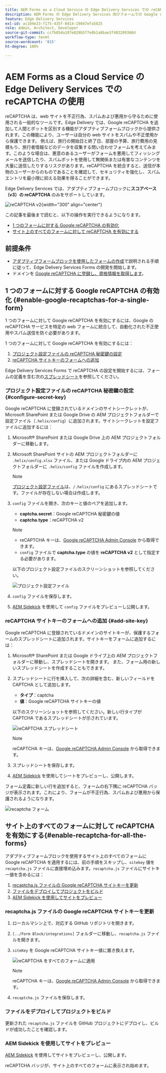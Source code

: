 ```yaml
---
title: AEM Forms as a Cloud Service の Edge Delivery Services での reCAPTCHA の使用
description: AEM Forms の Edge Delivery Services 向けフォームでの Google reCAPTCHA の使用
feature: Edge Delivery Services
exl-id: ac104e23-f175-435f-8414-19847efa5825
role: Admin, Architect, Developer
source-git-commit: ccfb85da187e828b5f7e8b1a8bae3f483209368d
workflow-type: tm+mt
source-wordcount: '815'
ht-degree: 100%

---
```



# AEM Forms as a Cloud Service の Edge Delivery Services での reCAPTCHA の使用

<!--<span>The **reCAPTCHA** feature is under the pre-release program. To request access to the **reCAPTCHA** feature for Edge Delivery Services for AEM Forms, send an email from your work address to mailto:aem-forms-ea@adobe.com.</span>-->

reCAPTCHA は、web サイトを不正行為、スパムおよび悪用から守るために使用される一般的なツールです。Edge Delivery では、Google reCAPTCHA を追加して人間とボットを区別する機能がアダプティブフォームブロックから提供されます。この機能により、ユーザーは自分の web サイトをスパムや不正使用から保護できます。
例えば、旅行の開始日と終了日、部屋の予算、旅行費用の見積もり、旅行者情報などのデータを収集する問い合わせフォームを考えてみます。このような場合は、悪意のあるユーザーがフォームを悪用してフィッシングメールを送信したり、スパムボットを使用して無関係または有害なコンテンツを大量に送信したりするリスクがあります。reCAPTCHA を統合すると、送信が本物のユーザーからのものであることを確認して、セキュリティを強化し、スパムエントリを最小限に抑える効果を得ることができます。

<!-- ![Recaptcha Image](/help/edge/docs/forms/assets/recaptcha-image.png){width="300" align="center"} -->

Edge Delivery Services では、アダプティブフォームブロックに&#x200B;**スコアベース（v3）の reCAPTCHA** のみをサポートしています。

![reCAPTCHA v2](/help/forms/assets/recaptcha-v2-invisible.png){width="300" align="center"}


この記事を最後まで読むと、以下の操作を実行できるようになります。
- [1 つのフォームに対する Google reCAPTCHA の有効化](#enable-google-recaptchas-for-a-single-form)
- [サイト上のすべてのフォームに対して reCAPTCHA を有効にする](#enable-recaptcha-for-all-the-forms)

## 前提条件

- [アダプティブフォームブロックを使用したフォームの作成](/help/edge/docs/forms/create-forms.md)で説明される手順に従って、Edge Delivery Services Forms の開発を開始します。
- ドメインを [Google reCAPTCHA に登録し、資格情報を取得します](https://www.google.com/recaptcha/admin/create)。

## 1 つのフォームに対する Google reCAPTCHA の有効化 {#enable-google-recaptchas-for-a-single-form}

1 つのフォームに対して Google reCAPTCHA を有効にするには、Google の reCAPTCHA サービスを特定の web フォームに統合して、自動化された不正使用やスパム送信を防ぐ必要があります。

1 つのフォームに対して Google reCAPTCHA を有効にするには：

1. [プロジェクト設定ファイルの reCAPTCHA 秘密鍵の設定](#configure-secret-key)
1. [reCAPTCHA サイトキーのフォームへの追加](#add-site-key)

Edge Delivery Services Forms で reCAPTCHA の設定を開始するには、フォームの定義を含む次の[スプレッドシート](/help/edge/docs/forms/assets/recaptcha.xlsx)を参照してください。

### プロジェクト設定ファイルの reCAPTCHA 秘密鍵の設定 {#configure-secret-key}

Google reCAPTCHA に登録されているドメインのサイトシークレットが、Microsoft SharePoint または Google Drive の AEM プロジェクトフォルダーで設定ファイル（`.helix/config`）に追加されます。サイトシークレットを設定ファイルに追加するには：

1. Microsoft® SharePoint または Google Drive 上の AEM プロジェクトフォルダーに移動します。
1. Microsoft SharePoint サイトの AEM プロジェクトフォルダーに `.helix/config.xlsx` ファイル、または Google ドライブ内の AEM プロジェクトフォルダーに `.helix/config` ファイルを作成します。

   >[!NOTE]
   >
   > [プロジェクト設定ファイル](https://www.aem.live/docs/configuration)は、`/.helix/config` にあるスプレッドシートです。ファイルが存在しない場合は作成します。

1. `config` ファイルを開き、次のキーと値のペアを追加します。

   - **captcha.secret**：Google reCAPTCHA 秘密鍵の値
   - **captcha.type**：reCAPTCHA v2

   >[!NOTE]
   >
   >  - reCAPTCHA キーは、[Google reCAPTCHA Admin Console](https://www.google.com/recaptcha/admin) から取得できます。
   >  - `config` ファイルで **captcha.type** の値を **reCAPTCHA v2** として指定する必要があります。

   以下のプロジェクト設定ファイルのスクリーンショットを参照してください。

   ![プロジェクト設定ファイル](/help/forms/assets/recaptcha-config-file.png)

1. `config` ファイルを保存します。

1. [AEM Sidekick](https://www.aem.live/developer/tutorial#preview-and-publish-your-content) を使用して `config` ファイルをプレビューし公開します。

### reCAPTCHA サイトキーのフォームへの追加 {#add-site-key}

Google reCAPTCHA に登録されているドメインのサイトキーが、保護するフォームのスプレッドシートに追加されます。サイトキーをフォームに追加するには：

1. Microsoft® SharePoint または Google ドライブ上の AEM プロジェクトフォルダーに移動し、スプレッドシートを開きます。 また、フォーム用の新しいスプレッドシートを作成することもできます。
1. スプレッドシートに行を挿入して、次の詳細を含む、新しいフィールドを CAPTCHA として追加します。
   - **タイプ**：captcha
   - **値**：Google reCAPTCHA サイトキーの値

   以下のスクリーンショットを参照してください。新しい行タイプが CAPTCHA であるスプレッドシートが示されています。

   ![reCAPTCHA スプレッドシート](/help/edge/docs/forms/assets/recaptcha-spreadsheet.png)

   >[!NOTE]
   >
   >  reCAPTCHA キーは、[Google reCAPTCHA Admin Console](https://www.google.com/recaptcha/admin) から取得できます。

1. スプレッドシートを保存します。
1. [AEM Sidekick](https://www.aem.live/developer/tutorial#preview-and-publish-your-content) を使用してシートをプレビューし、公開します。

フォーム定義に新しい行を追加すると、フォームの右下隅に reCAPTCHA バッジが表示されます。これにより、フォームが不正行為、スパムおよび悪用から保護されるようになります。

![recaptcha フォーム](/help/edge/docs/forms/assets/recaptcha-form.png)

## サイト上のすべてのフォームに対して reCAPTCHA を有効にする{#enable-recaptcha-for-all-the-forms}

アダプティブフォームブロックを使用するサイト上のすべてのフォームに Google reCAPTCHA を適用するには、前の手順をスキップし、`sitekey` 値を `recaptcha.js` ファイルに直接埋め込みます。`recaptcha.js` ファイルにサイトキー値を含めるには：

1. [recaptcha.js ファイルの Google reCAPTCHA サイトキーを更新](#1-update-google-recaptcha-site-key-in-recaptchajs-file)
1. [ファイルをデプロイしてプロジェクトをビルド](#2-deploy-the-file-and-build-the-project)
1. [AEM Sidekick を使用してサイトをプレビュー](#3-preview-the-site-using-the-aem-sidekick)

### recaptcha.js ファイルの Google reCAPTCHA サイトキーを更新

1. ローカルマシン上で、対応する GitHub リポジトリを開きます。
1. `[../Form Block/integrations]` フォルダーに移動し、`recaptcha.js` ファイルを開きます。
1. `siteKey` を Google reCAPTCHA サイトキー値に置き換えます。

   ![reCAPTCHA をすべてのフォームに適用](/help/forms/assets/recaptcha-apply-to-all-forms.png)

   >[!NOTE]
   >
   >  reCAPTCHA キーは、[Google reCAPTCHA Admin Console](https://www.google.com/recaptcha/admin) から取得できます。

1. `recaptcha.js` ファイルを保存します。

### ファイルをデプロイしてプロジェクトをビルド

更新された `recaptcha.js` ファイルを GitHub プロジェクトにデプロイし、ビルドが成功したことを確認します。

### AEM Sidekick を使用してサイトをプレビュー

[AEM Sidekick](https://www.aem.live/developer/tutorial#preview-and-publish-your-content) を使用してサイトをプレビューし、公開します。

reCAPTCHA バッジが、サイト上のすべてのフォームに表示され始めます。

